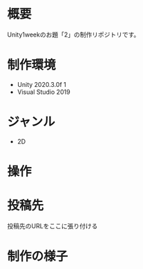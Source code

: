 # 概要
Unity1weekのお題「2」の制作リポジトリです。

# 制作環境
- Unity 2020.3.0f 1
- Visual Studio 2019

# ジャンル
- 2D

# 操作

# 投稿先
投稿先のURLをここに張り付ける

# 制作の様子
